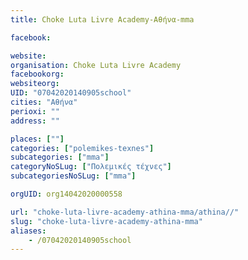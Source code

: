 ```yaml
---
title: Choke Luta Livre Academy-Αθήνα-mma

facebook:

website:
organisation: Choke Luta Livre Academy
facebookorg:
websiteorg:
UID: "07042020140905school"
cities: "Αθήνα"
perioxi: ""
address: ""

places: [""]
categories: ["polemikes-texnes"]
subcategories: ["mma"]
categoryNoSLug: ["Πολεμικές τέχνες"]
subcategoriesNoSLug: ["mma"]

orgUID: org14042020000558

url: "choke-luta-livre-academy-athina-mma/athina//"
slug: "choke-luta-livre-academy-athina-mma"
aliases:
    - /07042020140905school
---
```





